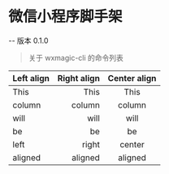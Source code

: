 # 微信小程序脚手架

-- 版本 0.1.0

> 关于 wxmagic-cli 的命令列表



 | Left align | Right align | Center align |
 |:-----------|------------:|:------------:|
 | This       |        This |     This     |
 | column     |      column |    column    |
 | will       |        will |     will     |
 | be         |          be |      be      |
 | left       |       right |    center    |
 | aligned    |     aligned |   aligned    |